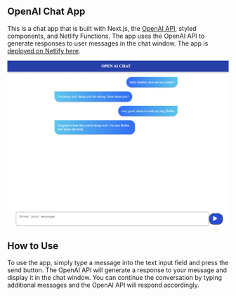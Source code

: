 ## OpenAI Chat App
This is a chat app that is built with Next.js, the [OpenAI API](https://platform.openai.com/), styled components, and Netlify Functions. The app uses the OpenAI API to generate responses to user messages in the chat window. The app is [deployed on Netlify here](https://openaichat-bydavid.netlify.app/).

![ChatAI sample](public/chatai_sample.png)

## How to Use
To use the app, simply type a message into the text input field and press the send button. The OpenAI API will generate a response to your message and display it in the chat window. You can continue the conversation by typing additional messages and the OpenAI API will respond accordingly.